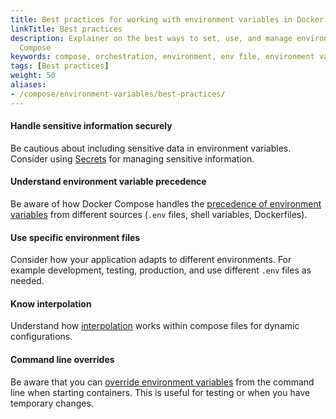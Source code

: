 ```yaml
---
title: Best practices for working with environment variables in Docker Compose
linkTitle: Best practices
description: Explainer on the best ways to set, use, and manage environment variables in
  Compose
keywords: compose, orchestration, environment, env file, environment variables
tags: [Best practices]
weight: 50
aliases:
- /compose/environment-variables/best-practices/
---
```


#### Handle sensitive information securely

Be cautious about including sensitive data in environment variables. Consider using [Secrets](../use-secrets.md) for managing sensitive information.

#### Understand environment variable precedence

Be aware of how Docker Compose handles the [precedence of environment variables](envvars-precedence.md) from different sources (`.env` files, shell variables, Dockerfiles).

#### Use specific environment files

Consider how your application adapts to different environments. For example development, testing, production, and use different `.env` files as needed.

#### Know interpolation
   
Understand how [interpolation](variable-interpolation.md) works within compose files for dynamic configurations.

#### Command line overrides
    
Be aware that you can [override environment variables](set-environment-variables.md#cli) from the command line when starting containers. This is useful for testing or when you have temporary changes.

